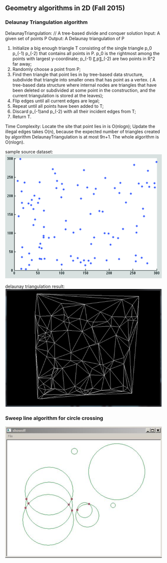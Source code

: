 ## Geometry algorithms in 2D (Fall 2015)

### Delaunay Triangulation algorithm<br />
DelaunayTriangulation:  // A tree-based divide and conquer solution
  Input: A given set of points P
  Output: A Delaunay triangulation of P
  1. Initialize a big enough triangle T consisting of the single triangle p_0 p_(-1) p_(-2)  that contains all points in P. p_0 is the rightmost among the points with largest y-coordinate; p_(-1) 〖,p〗_(-2) are two points in R^2 far away;
  2. Randomly choose a point from P;
  3. Find then triangle that point lies in by tree-based data structure, subdivide that triangle into smaller ones that has point as a vertex. ( A tree-based data structure where internal nodes are triangles that have been deleted or subdivided at some point in the construction, and the current triangulation is stored at the leaves);
  4. Flip edges until all current edges are legal;
  5. Repeat until all points have been added to T;
  6. Discard p_(-1)and p_(-2) with all their incident edges from T;
  7. Return T.

Time Complexity: 
Locate the site that point lies in is O(nlog⁡n);
Update the illegal edges takes O(n), because the expected number of triangles created by algorithm DelaunayTriangulation is at most 9n+1. The whole algorithm is O(nlog⁡n).

sample source dataset:
![Alt text]( DelaunayTriangulation/screenshot02.png?raw=true "")<br />

delaunay triangulation result:
![Alt text]( DelaunayTriangulation/screenshot01.png?raw=true "")<br />


### Sweep line algorithm for circle crossing<br />
![Alt text]( sweepcircles_semi/screenshot01.jpg?raw=true "")<br />
